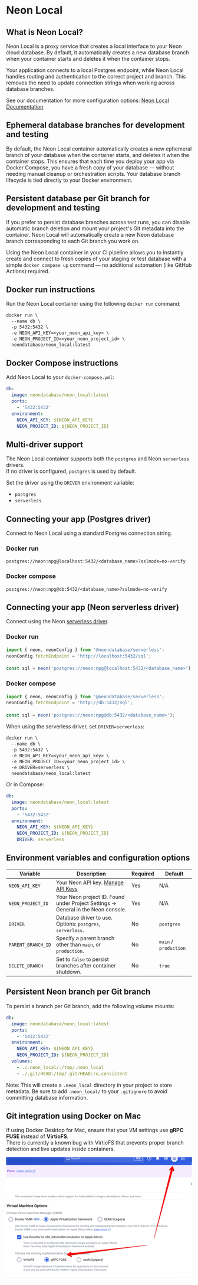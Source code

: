 # Neon Local

## What is Neon Local?

Neon Local is a proxy service that creates a local interface to your Neon cloud database. By default, it automatically creates a new database branch when your container starts and deletes it when the container stops.

Your application connects to a local Postgres endpoint, while Neon Local handles routing and authentication to the correct project and branch. This removes the need to update connection strings when working across database branches.

See our documentation for more configuration options: [Neon Local Documentation](https://neon.tech/docs/local/neon-local)

## Ephemeral database branches for development and testing

By default, the Neon Local container automatically creates a new ephemeral branch of your database when the container starts, and deletes it when the container stops. This ensures that each time you deploy your app via Docker Compose, you have a fresh copy of your database — without needing manual cleanup or orchestration scripts. Your database branch lifecycle is tied directly to your Docker environment.

## Persistent database per Git branch for development and testing

If you prefer to persist database branches across test runs, you can disable automatic branch deletion and mount your project's Git metadata into the container. Neon Local will automatically create a new Neon database branch corresponding to each Git branch you work on.

Using the Neon Local container in your CI pipeline allows you to instantly create and connect to fresh copies of your staging or test database with a simple `docker compose up` command — no additional automation (like GitHub Actions) required.

## Docker run instructions

Run the Neon Local container using the following `docker run` command:

```shell
docker run \
  --name db \
  -p 5432:5432 \
  -e NEON_API_KEY=<your_neon_api_key> \
  -e NEON_PROJECT_ID=<your_neon_project_id> \
  neondatabase/neon_local:latest
```

## Docker Compose instructions

Add Neon Local to your `docker-compose.yml`:

```yaml
db:
  image: neondatabase/neon_local:latest
  ports:
    - '5432:5432'
  environment:
    NEON_API_KEY: ${NEON_API_KEY}
    NEON_PROJECT_ID: ${NEON_PROJECT_ID}
```

## Multi-driver support

The Neon Local container supports both the `postgres` and Neon `serverless` drivers.  
If no driver is configured, `postgres` is used by default.

Set the driver using the `DRIVER` environment variable:

- `postgres`
- `serverless`

## Connecting your app (Postgres driver)

Connect to Neon Local using a standard Postgres connection string.

### Docker run

```shell
postgres://neon:npg@localhost:5432/<database_name>?sslmode=no-verify
```

### Docker compose

```shell
postgres://neon:npg@db:5432/<database_name>?sslmode=no-verify
```

## Connecting your app (Neon serverless driver)

Connect using the Neon [serverless driver](https://neon.tech/docs/serverless/serverless-driver).

### Docker run

```javascript
import { neon, neonConfig } from '@neondatabase/serverless';
neonConfig.fetchEndpoint = 'http://localhost:5432/sql';

const sql = neon('postgres://neon:npg@localhost:5432/<database_name>');
```

### Docker compose

```javascript
import { neon, neonConfig } from '@neondatabase/serverless';
neonConfig.fetchEndpoint = 'http://db:5432/sql';

const sql = neon('postgres://neon:npg@db:5432/<database_name>');
```

When using the serverless driver, set `DRIVER=serverless`:

```shell
docker run \
  --name db \
  -p 5432:5432 \
  -e NEON_API_KEY=<your_neon_api_key> \
  -e NEON_PROJECT_ID=<your_neon_project_id> \
  -e DRIVER=serverless \
  neondatabase/neon_local:latest

```

Or in Compose:

```yml
db:
  image: neondatabase/neon_local:latest
  ports:
    - '5432:5432'
  environment:
    NEON_API_KEY: ${NEON_API_KEY}
    NEON_PROJECT_ID: ${NEON_PROJECT_ID}
    DRIVER: serverless
```

## Environment variables and configuration options

| Variable           | Description                                                                       | Required | Default               |
| ------------------ | --------------------------------------------------------------------------------- | -------- | --------------------- |
| `NEON_API_KEY`     | Your Neon API key. [Manage API Keys](https://neon.tech/docs/manage/api-keys)      | Yes      | N/A                   |
| `NEON_PROJECT_ID`  | Your Neon project ID. Found under Project Settings → General in the Neon console. | Yes      | N/A                   |
| `DRIVER`           | Database driver to use. Options: `postgres`, `serverless`.                        | No       | `postgres`            |
| `PARENT_BRANCH_ID` | Specify a parent branch other than `main`, or `production`.                       | No       | `main` / `production` |
| `DELETE_BRANCH`    | Set to `false` to persist branches after container shutdown.                      | No       | `true`                |

## Persistent Neon branch per Git branch

To persist a branch per Git branch, add the following volume mounts:

```yaml
db:
  image: neondatabase/neon_local:latest
  ports:
    - '5432:5432'
  environment:
    NEON_API_KEY: ${NEON_API_KEY}
    NEON_PROJECT_ID: ${NEON_PROJECT_ID}
  volumes:
    - ./.neon_local/:/tmp/.neon_local
    - ./.git/HEAD:/tmp/.git/HEAD:ro,consistent
```

Note: This will create a `.neon_local` directory in your project to store metadata.
Be sure to add `.neon_local/` to your `.gitignore` to avoid committing database information.

## Git integration using Docker on Mac

If using Docker Desktop for Mac, ensure that your VM settings use **gRPC FUSE** instead of **VirtioFS**.  
There is currently a known bug with VirtioFS that prevents proper branch detection and live updates inside containers.

![How to change Docker Desktop settings](img/disc.png)
